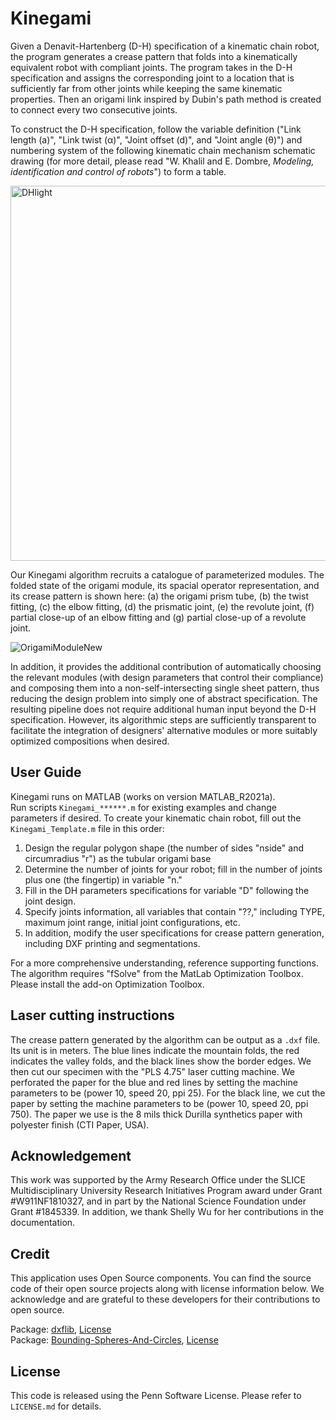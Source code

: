 # Kinegami
Given a Denavit-Hartenberg (D-H) specification of a kinematic chain robot, the program generates a crease pattern that folds into a kinematically equivalent robot with compliant joints. The program takes in the D-H specification and assigns the corresponding joint to a location that is sufficiently far from other joints while keeping the same kinematic properties. Then an origami link inspired by Dubin's path method is created to connect every two consecutive joints. 

To construct the D-H specification, follow the variable definition ("Link length (a)", "Link twist (&alpha;)", "Joint offset (d)", and "Joint angle (&theta;)") and numbering system of the following kinematic chain mechanism schematic drawing (for more detail, please read "W. Khalil and E. Dombre, *Modeling, identification and control of robots*") to form a table.

<!-- ![DH](https://user-images.githubusercontent.com/50150425/161108095-26ed20c8-596d-4ba4-a642-271e6f2d4c32.png) -->
<!-- ![DHlight](https://user-images.githubusercontent.com/50150425/161122307-ad8ce29e-18ea-4b91-883e-ca186c5232fc.png) -->
<img src="https://user-images.githubusercontent.com/50150425/161122307-ad8ce29e-18ea-4b91-883e-ca186c5232fc.png" alt="DHlight" width="600"/>

Our Kinegami algorithm recruits a catalogue of parameterized modules. The folded state of the origami module, its spacial operator representation, and its crease pattern is shown here: (a) the origami prism tube, (b) the twist fitting, (c) the elbow fitting, (d) the prismatic joint, (e) the revolute joint, (f) partial close-up of an elbow fitting and (g) partial close-up of a revolute joint.

![OrigamiModuleNew](https://user-images.githubusercontent.com/50150425/161108362-0ee75174-3fda-47f5-8d4d-f7433aadc7c7.png)

In addition, it provides the additional contribution of automatically choosing the relevant modules (with design parameters that control their compliance) and composing them into a non-self-intersecting single sheet pattern, thus reducing the design problem into simply one of abstract specification.
The resulting pipeline does not require additional human input beyond the D-H specification. However, its algorithmic steps are sufficiently transparent to facilitate the integration of designers' alternative modules or more suitably optimized compositions when desired.

## User Guide
Kinegami runs on MATLAB (works on version MATLAB_R2021a).  
Run scripts `Kinegami_******.m` for existing examples and change parameters if desired. 
To create your kinematic chain robot, fill out the `Kinegami_Template.m` file in this order:
1. Design the regular polygon shape (the number of sides "nside" and circumradius "r") as the tubular origami base
2. Determine the number of joints for your robot; fill in the number of joints plus one (the fingertip) in variable "n."
3. Fill in the DH parameters specifications for variable "D" following the joint design.
4. Specify joints information, all variables that contain "??," including TYPE, maximum joint range, initial joint configurations, etc.
5. In addition, modify the user specifications for crease pattern generation, including DXF printing and segmentations.

For a more comprehensive understanding, reference supporting functions. The algorithm requires "fSolve" from the MatLab Optimization Toolbox. Please install the add-on Optimization Toolbox.

## Laser cutting instructions
The crease pattern generated by the algorithm can be output as a `.dxf` file. Its unit is in meters.
The blue lines indicate the mountain folds, the red indicates the valley folds, and the black lines show the border edges.
We then cut our specimen with the "PLS 4.75" laser cutting machine.
We perforated the paper for the blue and red lines by setting the machine parameters to be (power 10, speed 20, ppi 25).
For the black line, we cut the paper by setting the machine parameters to be (power 10, speed 20, ppi 750).
The paper we use is the 8 mils thick Durilla synthetics paper with polyester finish (CTI Paper, USA).

<!-- ## Updates:
7/5/2021:
Edited `JointAssignment.m` to include the correct value of rs for Prismatic Joints.
Edited `Kinegami.m` to support plotting for Proximal and Distal Frames. Added new function frameplot.m for frame plotting. Changed manner in which figures are closed in papercut files. -->

## Acknowledgement
This work was supported by the Army Research Office under the SLICE Multidisciplinary University Research Initiatives Program award under Grant \#W911NF1810327, and in part by the National Science Foundation under Grant \#1845339. In addition, we thank Shelly Wu for her contributions in the documentation.

## Credit
This application uses Open Source components. You can find the source code of their open source projects along with license information below. We acknowledge and are grateful to these developers for their contributions to open source.

Package: [dxflib](https://github.com/taquart/dxflib.git), 
[License](https://github.com/taquart/dxflib/blob/f653f3d9829ec92ab2414a8616e9e04d9fa43e44/dxflib/license.txt)  
Package: [Bounding-Spheres-And-Circles](https://github.com/AntonSemechko/Bounding-Spheres-And-Circles.git),
[License](https://github.com/AntonSemechko/Bounding-Spheres-And-Circles/blob/cc88aa596dcdb568dd198982527f4ad951ce40aa/LICENSE.md)

## License
This code is released using the Penn Software License. Please refer to `LICENSE.md` for details.
